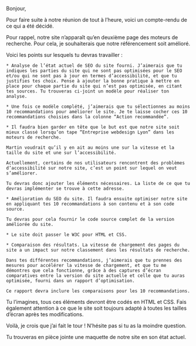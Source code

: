 Bonjour,

Pour faire suite à notre réunion de tout à l’heure, voici un compte-rendu de ce qui a été décidé.

Pour rappel, notre site n’apparaît qu’en deuxième page des moteurs de recherche. Pour cela, je souhaiterais que notre référencement soit amélioré.

Voici les points sur lesquels tu devras travailler : 

    * Analyse de l’état actuel de SEO du site fourni. J’aimerais que tu indiques les parties du site qui ne sont pas optimisées pour le SEO et/ou qui ne sont pas à jour en termes d’accessibilité, et que tu justifies tes choix. Pense à ajouter la bonne pratique à mettre en place pour chaque partie du site qui n’est pas optimisée, en citant tes sources. Tu trouveras ci-joint un modèle pour réaliser ton analyse. 
    
    * Une fois ce modèle complété, j’aimerais que tu sélectionnes au moins 10 recommandations pour améliorer le site. Je te laisse cocher ces 10 recommandations choisies dans la colonne “Action recommandée”.
    
    * Il faudra bien garder en tête que le but est que notre site soit mieux classé lorsqu’on tape “Entreprise webdesign Lyon” dans les moteurs de recherche. 
    
    Martin voudrait qu’il y en ait au moins une sur la vitesse et la taille du site et une sur l’accessibilité. 
    
    Actuellement, certains de nos utilisateurs rencontrent des problèmes d’accessibilité sur notre site, c’est un point sur lequel on veut s’améliorer. 
    
    Tu devras donc ajouter les éléments nécessaires. La liste de ce que tu devras implémenter se trouve à cette adresse.
    
    * Amélioration du SEO du site. Il faudra ensuite optimiser notre site en appliquant tes 10 recommandations à son contenu et à son code source. 
    
    Tu devras pour cela fournir le code source complet de la version améliorée du site. 
    
    * Le site doit passer le W3C pour HTML et CSS.
    
    * Comparaison des résultats. La vitesse de chargement des pages du site a un impact sur notre classement dans les résultats de recherche. 
    
    Dans tes différentes recommandations, j’aimerais que tu prennes des mesures pour accélérer la vitesse de chargement, et que tu me démontres que cela fonctionne, grâce à des captures d’écran comparatives entre la version du site actuelle et celle que tu auras optimisée, fourni dans un rapport d’optimisation. 
    
    Ce rapport devra inclure les comparaisons pour les 10 recommandations.

Tu l’imagines, tous ces éléments devront être codés en HTML et CSS. Fais également attention à ce que le site soit toujours adapté à toutes les tailles d’écran après tes modifications.

Voilà, je crois que j’ai fait le tour ! N’hésite pas si tu as la moindre question.

Tu trouveras en pièce jointe une maquette de notre site en son état actuel.
